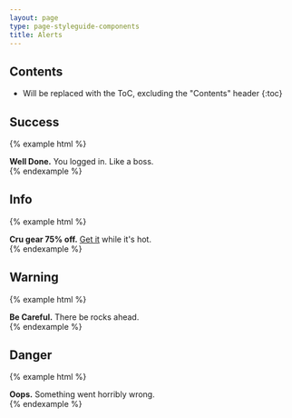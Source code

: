 ```yaml
---
layout: page
type: page-styleguide-components
title: Alerts
---
```


## Contents

* Will be replaced with the ToC, excluding the "Contents" header
{:toc}

## Success

{% example html %}
<div class="alert  alert-success" role="alert"><strong>Well Done.</strong> You logged in. Like a boss.</div>
{% endexample %}

## Info

{% example html %}
<div class="alert  alert-info" role="alert"><strong>Cru gear 75% off.</strong> <a href="#" class="alert-link">Get it</a> while it's hot.</div>
{% endexample %}

## Warning

{% example html %}
<div class="alert  alert-warning" role="alert"><strong>Be Careful.</strong> There be rocks ahead.</div>
{% endexample %}

## Danger

{% example html %}
<div class="alert  alert-danger" role="alert"><strong>Oops.</strong> Something went horribly wrong.</div>
{% endexample %}
